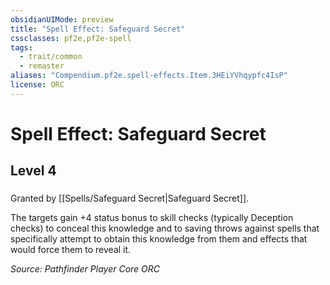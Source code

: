 ```yaml
---
obsidianUIMode: preview
title: "Spell Effect: Safeguard Secret"
cssclasses: pf2e,pf2e-spell
tags:
  - trait/common
  - remaster
aliases: "Compendium.pf2e.spell-effects.Item.3HEiYVhqypfc4IsP"
license: ORC
---
```

# Spell Effect: Safeguard Secret
## Level 4
### 






Granted by [[Spells/Safeguard Secret|Safeguard Secret]].

The targets gain +4 status bonus to skill checks (typically Deception checks) to conceal this knowledge and to saving throws against spells that specifically attempt to obtain this knowledge from them and effects that would force them to reveal it.

*Source: Pathfinder Player Core*
*ORC*